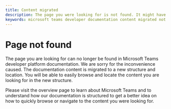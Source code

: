```yaml
---
title: Content migrated
description: The page you were looking for is not found. It might have been migrated.
keywords: microsoft teams developer documentation content migrated not found
---
```

# Page not found

The page you are looking for can no longer be found in Microsoft Teams developer platform documentation. We are sorry for the inconvenience caused. The documentation content is migrated to a new structure and location. You will be able to easily browse and locate the content you are looking for in the new structure.

Please visit the overview page to learn about Microsoft Teams and to understand how our documentation is structured to get a better idea on how to quickly browse or navigate to the content you were looking for.

